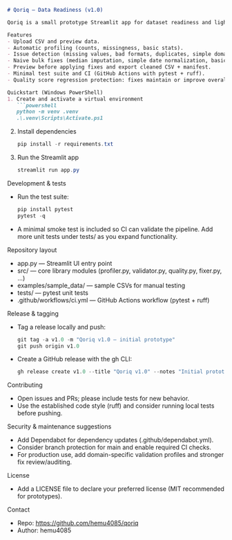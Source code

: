 ```markdown
# Qoriq — Data Readiness (v1.0)

Qoriq is a small prototype Streamlit app for dataset readiness and lightweight data-cleaning workflows. It helps you profile CSV datasets, detect common data issues, compute a simple Data Quality (DQ) score, preview naive fixes, and export cleaned CSVs plus a manifest of applied changes.

Features
- Upload CSV and preview data.
- Automatic profiling (counts, missingness, basic stats).
- Issue detection (missing values, bad formats, duplicates, simple domain checks).
- Naive bulk fixes (median imputation, simple date normalization, basic masking).
- Preview before applying fixes and export cleaned CSV + manifest.
- Minimal test suite and CI (GitHub Actions with pytest + ruff).
- Quality score regression protection: fixes maintain or improve overall DQ score.

Quickstart (Windows PowerShell)
1. Create and activate a virtual environment
   ```powershell
   python -m venv .venv
   .\.venv\Scripts\Activate.ps1
   ```

2. Install dependencies
   ```powershell
   pip install -r requirements.txt
   ```

3. Run the Streamlit app
   ```powershell
   streamlit run app.py
   ```

Development & tests
- Run the test suite:
  ```powershell
  pip install pytest
  pytest -q
  ```
- A minimal smoke test is included so CI can validate the pipeline. Add more unit tests under tests/ as you expand functionality.

Repository layout
- app.py — Streamlit UI entry point
- src/ — core library modules (profiler.py, validator.py, quality.py, fixer.py, ...)
- examples/sample_data/ — sample CSVs for manual testing
- tests/ — pytest unit tests
- .github/workflows/ci.yml — GitHub Actions workflow (pytest + ruff)

Release & tagging
- Tag a release locally and push:
  ```powershell
  git tag -a v1.0 -m "Qoriq v1.0 — initial prototype"
  git push origin v1.0
  ```
- Create a GitHub release with the gh CLI:
  ```powershell
  gh release create v1.0 --title "Qoriq v1.0" --notes "Initial prototype: profiler, validator, quality, fixer, Streamlit UI, sample data, tests"
  ```

Contributing
- Open issues and PRs; please include tests for new behavior.
- Use the established code style (ruff) and consider running local tests before pushing.

Security & maintenance suggestions
- Add Dependabot for dependency updates (.github/dependabot.yml).
- Consider branch protection for main and enable required CI checks.
- For production use, add domain-specific validation profiles and stronger fix review/auditing.

License
- Add a LICENSE file to declare your preferred license (MIT recommended for prototypes).

Contact
- Repo: https://github.com/hemu4085/qoriq
- Author: hemu4085
```